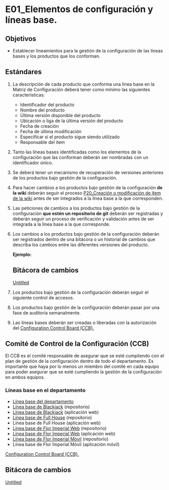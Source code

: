 # E01_Elementos de configuración y líneas base.

## **Objetivos**

- Establecer lineamientos para la gestión de la configuración de las líneas bases y los productos que los conforman.

## Estándares

1. La descripción de cada producto que conforma una línea base en la Matriz de Configuración deberá tener como mínimo las siguientes características:
    - Identificador del producto
    - Nombre del producto
    - Última versión disponible del producto
    - Ubicación o liga de la última versión del producto
    - Fecha de creación
    - Fecha de última modificación
    - Especificar si el producto sigue siendo utilizado
    - Responsable del item
2. Tanto las líneas bases identificadas como los elementos de la configuración que las conforman deberán ser nombradas con un identificador único.
3. Se deberá tener un mecanismo de recuperación de versiones anteriores de los productos bajo gestión de la configuración.
4. Para hacer cambios a los productos bajo gestión de la configuración  **de la wiki** deberán seguir el proceso [P20_Creación o modificación de ítem de la wiki](../Procesos%20bc1b4b9263a749d49f2c809adfd71359/P20_Creacio%CC%81n%20o%20modificacio%CC%81n%20de%20i%CC%81tem%20de%20la%20wiki%201c63004a533c4261979129dee36c2501.md)  antes de ser integrados a la línea base a la que corresponden.
5. Las peticiones de cambios a los productos bajo gestión de la configuración  **que estén un repositorio de git** deberán ser registradas y deberán seguir un proceso de verificación y validación antes de ser integrada a la línea base a la que corresponde.
6. Los cambios a los productos bajo gestión de la configuración deberán ser registrados dentro de una bitácora o un historial de cambios que describa los cambios entre las diferentes versiones del producto.
    
    **Ejemplo:**
    
    ## Bitácora de cambios
    
    [Untitled](E01_Elementos%20de%20configuracio%CC%81n%20y%20li%CC%81neas%20base%2014bf0cdb2ba24eb2b0002ae5b08bc493/Untitled%20Database%205f50829ef86e496e8862c00e283eb20e.csv)
    
7. Los productos bajo gestión de la configuración deberán seguir el siguiente control de accesos.
8. Los productos bajo gestión de la configuración deberán pasar por una fase de auditoría semanalmente.
9. Las líneas bases deberán ser creadas o liberadas con la autorización del [Configuration Control Board (CCB).](../../Mejora%20continua%20180f52fe2fc3469896180891cb8545fb/CMMI%2079e805e0f6d74649beceefec0d1e4777/Comites%20a6a5225daa544966a766539a5cd33385/Configuration%20Control%20Board%20(CCB)%204c6848271dbe4a43a7bd3902ef4cbc9f.csv)

## **Comité de Control de la Configuración (CCB)**

El CCB es el comité responsable de asegurar que se esté cumpliendo con el plan de gestión de la configuración dentro de todo el departamento. Es importante que haya por lo menos un miembro del comité en cada equipo para poder asegurar que se esté cumpliendo la gestión de la configuración en ambos equipos.

### Líneas base en el departamento

- [Línea base del departamento](../../Wiki%204abacc0cd1bc4933b885625597ed9fd1.md)
- [Línea base de Blackjack](https://github.com/Ace-Software-Development/blackjack_monarca) (repositorio)
- [Línea base de Blackjack](http://inventario.aluminiomonarca.mx/) (aplicación web)
- [Línea base de Full House](https://github.com/Ace-Software-Development/fullhouse-nefrovida) (repositorio)
- Línea base de Full House (aplicación web)
- [Línea base de Flor Imperial Web](https://github.com/Ace-Software-Development/florimperial_campanario_web_react) (repositorio)
- [Línea base de Flor Imperial Web](https://campanario.b4a.app/) (aplicación web)
- [Línea base de Flor Imperial Móvil](https://github.com/Ace-Software-Development/florimperial_campanario_mobile) (repositorio)
- Línea base de Flor Imperial Móvil (aplicación móvil)

[Configuration Control Board (CCB).](E01_Elementos%20de%20configuracio%CC%81n%20y%20li%CC%81neas%20base%2014bf0cdb2ba24eb2b0002ae5b08bc493/Configuration%20Control%20Board%20(CCB)%20bf6d5691dc994cb1a676f01234f882f4.csv)

## Bitácora de cambios

[Untitled](E01_Elementos%20de%20configuracio%CC%81n%20y%20li%CC%81neas%20base%2014bf0cdb2ba24eb2b0002ae5b08bc493/Untitled%20Database%20217ab45f3502430181b5e5624bad5622.csv)